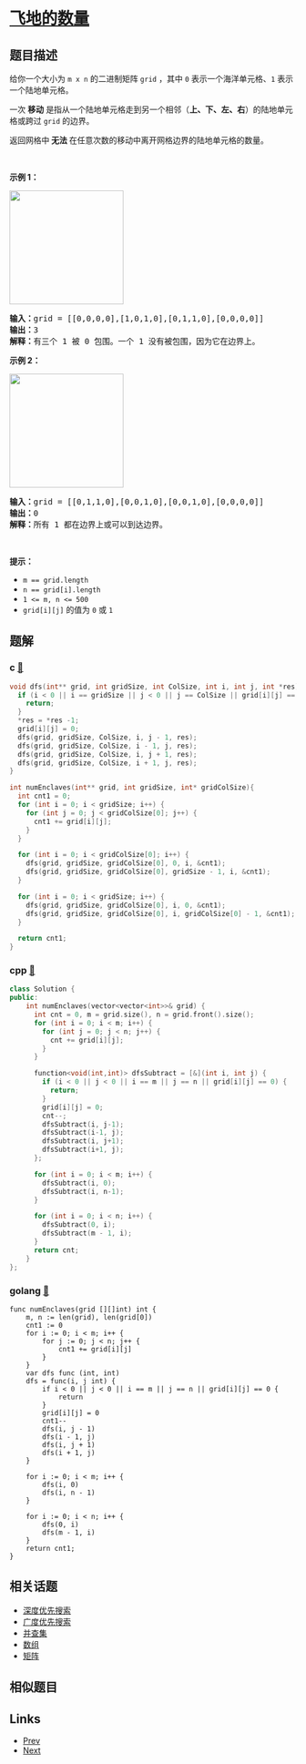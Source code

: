 
# [飞地的数量](https://leetcode-cn.com/problems/number-of-enclaves)

## 题目描述

<p>给你一个大小为 <code>m x n</code> 的二进制矩阵 <code>grid</code> ，其中 <code>0</code> 表示一个海洋单元格、<code>1</code> 表示一个陆地单元格。</p>

<p>一次 <strong>移动</strong> 是指从一个陆地单元格走到另一个相邻（<strong>上、下、左、右</strong>）的陆地单元格或跨过 <code>grid</code> 的边界。</p>

<p>返回网格中<strong> 无法 </strong>在任意次数的移动中离开网格边界的陆地单元格的数量。</p>

<p>&nbsp;</p>

<p><strong>示例 1：</strong></p>
<img alt="" src="https://assets.leetcode.com/uploads/2021/02/18/enclaves1.jpg" style="height: 200px; width: 200px;" />
<pre>
<strong>输入：</strong>grid = [[0,0,0,0],[1,0,1,0],[0,1,1,0],[0,0,0,0]]
<strong>输出：</strong>3
<strong>解释：</strong>有三个 1 被 0 包围。一个 1 没有被包围，因为它在边界上。
</pre>

<p><strong>示例 2：</strong></p>
<img alt="" src="https://assets.leetcode.com/uploads/2021/02/18/enclaves2.jpg" style="height: 200px; width: 200px;" />
<pre>
<strong>输入：</strong>grid = [[0,1,1,0],[0,0,1,0],[0,0,1,0],[0,0,0,0]]
<strong>输出：</strong>0
<strong>解释：</strong>所有 1 都在边界上或可以到达边界。
</pre>

<p>&nbsp;</p>

<p><strong>提示：</strong></p>

<ul>
	<li><code>m == grid.length</code></li>
	<li><code>n == grid[i].length</code></li>
	<li><code>1 &lt;= m, n &lt;= 500</code></li>
	<li><code>grid[i][j]</code> 的值为 <code>0</code> 或 <code>1</code></li>
</ul>


## 题解

### c [🔗](number-of-enclaves.c) 
```c
void dfs(int** grid, int gridSize, int ColSize, int i, int j, int *res) {
  if (i < 0 || i == gridSize || j < 0 || j == ColSize || grid[i][j] == 0) {
    return;
  }
  *res = *res -1;
  grid[i][j] = 0;
  dfs(grid, gridSize, ColSize, i, j - 1, res);
  dfs(grid, gridSize, ColSize, i - 1, j, res);
  dfs(grid, gridSize, ColSize, i, j + 1, res);
  dfs(grid, gridSize, ColSize, i + 1, j, res);
}

int numEnclaves(int** grid, int gridSize, int* gridColSize){
  int cnt1 = 0;
  for (int i = 0; i < gridSize; i++) {
    for (int j = 0; j < gridColSize[0]; j++) {
      cnt1 += grid[i][j];
    }
  }

  for (int i = 0; i < gridColSize[0]; i++) {
    dfs(grid, gridSize, gridColSize[0], 0, i, &cnt1);
    dfs(grid, gridSize, gridColSize[0], gridSize - 1, i, &cnt1);
  }

  for (int i = 0; i < gridSize; i++) {
    dfs(grid, gridSize, gridColSize[0], i, 0, &cnt1);
    dfs(grid, gridSize, gridColSize[0], i, gridColSize[0] - 1, &cnt1);
  }

  return cnt1;
}
```
### cpp [🔗](number-of-enclaves.cpp) 
```cpp
class Solution {
public:
    int numEnclaves(vector<vector<int>>& grid) {
      int cnt = 0, m = grid.size(), n = grid.front().size();
      for (int i = 0; i < m; i++) {
        for (int j = 0; j < n; j++) {
          cnt += grid[i][j];
        }
      }

      function<void(int,int)> dfsSubtract = [&](int i, int j) {
        if (i < 0 || j < 0 || i == m || j == n || grid[i][j] == 0) {
          return;
        }
        grid[i][j] = 0;
        cnt--;
        dfsSubtract(i, j-1);
        dfsSubtract(i-1, j);
        dfsSubtract(i, j+1);
        dfsSubtract(i+1, j);
      };

      for (int i = 0; i < m; i++) {
        dfsSubtract(i, 0);
        dfsSubtract(i, n-1);
      }

      for (int i = 0; i < n; i++) {
        dfsSubtract(0, i);
        dfsSubtract(m - 1, i);
      }
      return cnt;
    }
};
```
### golang [🔗](number-of-enclaves.go) 
```golang
func numEnclaves(grid [][]int) int {
    m, n := len(grid), len(grid[0])
    cnt1 := 0
    for i := 0; i < m; i++ {
        for j := 0; j < n; j++ {
            cnt1 += grid[i][j]
        }
    }
    var dfs func (int, int)
    dfs = func(i, j int) {
        if i < 0 || j < 0 || i == m || j == n || grid[i][j] == 0 {
            return
        }
        grid[i][j] = 0
        cnt1--
        dfs(i, j - 1)
        dfs(i - 1, j)
        dfs(i, j + 1)
        dfs(i + 1, j)
    }

    for i := 0; i < m; i++ {
        dfs(i, 0)
        dfs(i, n - 1)
    }

    for i := 0; i < n; i++ {
        dfs(0, i)
        dfs(m - 1, i)
    }
    return cnt1;
}
```


## 相关话题

- [深度优先搜索](../../tags/depth-first-search.md) 
- [广度优先搜索](../../tags/breadth-first-search.md) 
- [并查集](../../tags/union-find.md) 
- [数组](../../tags/array.md) 
- [矩阵](../../tags/matrix.md) 


## 相似题目



## Links

- [Prev](../binary-prefix-divisible-by-5/README.md) 
- [Next](../video-stitching/README.md) 

